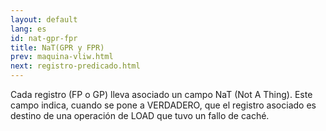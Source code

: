```yaml
---
layout: default
lang: es
id: nat-gpr-fpr
title: NaT(GPR y FPR)
prev: maquina-vliw.html
next: registro-predicado.html
---
```


Cada registro (FP o GP) lleva asociado un campo NaT (Not A Thing). Este campo indica, cuando se pone a VERDADERO,  que el registro asociado es destino de una operación de LOAD que tuvo un fallo de caché.

